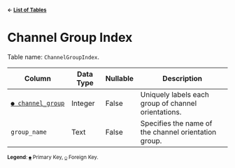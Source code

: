 <sup>**← [List of Tables](schema.md)**</sup>

# Channel Group Index

Table name: `ChannelGroupIndex`.

| Column                                      | Data Type | Nullable | Description                                          |
| ------------------------------------------- | --------- | -------- | ---------------------------------------------------- |
| [`● channel_group`](channel_group_index.md) | Integer   | False    | Uniquely labels each group of channel orientations.  |
| `group_name`                                | Text      | False    | Specifies the name of the channel orientation group. |

<sup>**Legend**: [`●`](channel_group_index.md) Primary Key, [`○`](channel_group_index.md) Foreign Key.</sup>

